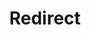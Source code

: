 ﻿---
layout: src/layouts/Redirect.astro
title: Redirect
redirect: https://yamldoc.liuyan.wang/docs/administration/managing-infrastructure/performance
pubDate:  2023-01-01
navSearch: false
navSitemap: false
navMenu: false
---
